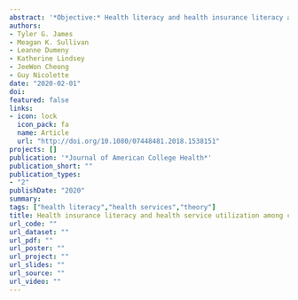 ```yaml
---
abstract: '*Objective:* Health literacy and health insurance literacy affect healthcare utilization. The purpose of this study was to determine the relation between health insurance knowledge, self-efficacy, and student healthcare utilization in the past year. *Participants:* A random sample of 1,450 respondents, over the age of 18, attending a public university in the southeastern United States completed a survey in March 2017. *Methods:* A model was constructed to test the effect of health insurance self-efficacy on the relation between knowledge and healthcare utilization in the past year. *Results:* Health insurance knowledge (M = 5.8, range 0–10) and self-efficacy (M = 2.48, range 1–4) were low. Self-efficacy was a significant moderator when explaining healthcare utilization in the past year. *Conclusions:* College students have low knowledge and self-efficacy regarding health insurance. These findings can be used for developing policies and self-efficacy-based health education programs that may increase student healthcare utilization.'
authors:
- Tyler G. James
- Meagan K. Sullivan
- Leanne Dumeny
- Katherine Lindsey
- JeeWon Cheong
- Guy Nicolette
date: "2020-02-01"
doi: 
featured: false
links:
- icon: lock
  icon_pack: fa
  name: Article
  url: "http://doi.org/10.1080/07448481.2018.1538151"
projects: []
publication: '*Journal of American College Health*'
publication_short: ""
publication_types:
- "2"
publishDate: "2020"
summary: 
tags: ["health literacy","health services","theory"]
title: Health insurance literacy and health service utilization among college students
url_code: ""
url_dataset: ""
url_pdf: ""
url_poster: ""
url_project: ""
url_slides: ""
url_source: ""
url_video: ""
---
```

<script type="text/javascript" src="https://d1bxh8uas1mnw7.cloudfront.net/assets/embed.js"></script><div class='altmetric-embed' data-badge-type='donut' data-condensed='true' data-badge-details='right' data-doi="10.1080/07448481.2018.1538151"></div>
